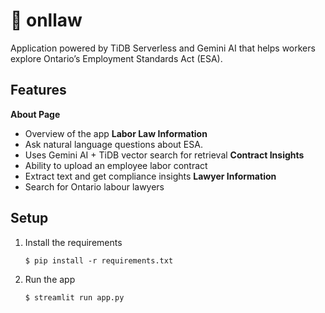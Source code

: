 # 🎈 onllaw

Application powered by TiDB Serverless and Gemini AI that helps workers explore Ontario’s Employment Standards Act (ESA).

## Features
**About Page**
- Overview of the app
**Labor Law Information**
- Ask natural language questions about ESA.
 - Uses Gemini AI + TiDB vector search for retrieval
**Contract Insights**
- Ability to upload an employee labor contract
 - Extract text and get compliance insights
**Lawyer Information**
- Search for Ontario labour lawyers


## Setup
1. Install the requirements

   ```
   $ pip install -r requirements.txt
   ```

2. Run the app

   ```
   $ streamlit run app.py
   ```
